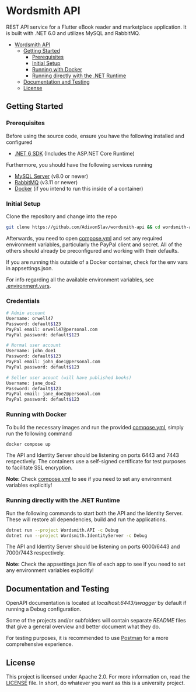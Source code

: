 # Wordsmith API
REST API service for a Flutter eBook reader and marketplace application. It is built with .NET 6.0 and utilizes MySQL and RabbitMQ.

- [Wordsmith API](#wordsmith-api)
  - [Getting Started](#getting-started)
    - [Prerequisites](#prerequisites)
    - [Initial Setup](#initial-setup)
    - [Running with Docker](#running-with-docker)
    - [Running directly with the .NET Runtime](#running-directly-with-the-net-runtime)
  - [Documentation and Testing](#documentation-and-testing)
  - [License](#license)

## Getting Started

### Prerequisites
Before using the source code, ensure you have the following installed and configured
- [.NET 6 SDK](https://dotnet.microsoft.com/en-us/download/dotnet/6.0) (Includes the ASP.NET Core Runtime)
  
Furthermore, you should have the following services running
- [MySQL Server](https://dev.mysql.com/downloads/mysql/) (v8.0 or newer)
- [RabbitMQ](https://www.rabbitmq.com/) (v3.11 or newer)
- [Docker](https://docs.docker.com/engine/) (if you intend to run this inside of a container)

### Initial Setup
Clone the repository and change into the repo
```bash
git clone https://github.com/AdivonSlav/wordsmith-api && cd wordsmith-api
```

Afterwards, you need to open [compose.yml](compose.yml) and set any required environment variables, particularly the PayPal client and secret. All of the others should already be preconfigured and working with their defaults.

If you are running this outside of a Docker container, check for the env vars in appsettings.json.

For info regarding all the available environment variables, see [.environment.vars](.environment.vars).

### Credentials
```bash
# Admin account
Username: orwell47
Password: default$123
PayPal email: orwell47@personal.com
PayPal password: default$123

# Normal user account
Username: john_doe1
Password: default$123
PayPal email: john_doe1@personal.com
PayPal password: default$123

# Seller user acount (will have published books)
Username: jane_doe2
Password: default$123
PayPal email: jane_doe2@personal.com
PayPal password: default$123
```

### Running with Docker
To build the necessary images and run the provided [compose.yml](compose.yml), simply run the following command
```bash
docker compose up
```
The API and Identity Server should be listening on ports 6443 and 7443 respectively. The containers use a self-signed certificate for test purposes to facilitate SSL encryption.

**Note:** Check [compose.yml](compose.yml) to see if you need to set any environment variables explicitly!

### Running directly with the .NET Runtime
Run the following commands to start both the API and the Identity Server. These will restore all dependencies, build and run the applications.
```bash
dotnet run --project Wordsmith.API -c Debug
dotnet run --project Wordsmith.IdentityServer -c Debug
```
The API and Identity Server should be listening on ports 6000/6443 and 7000/7443 respectively.

**Note:** Check the appsettings.json file of each app to see if you need to set any environment variables explicitly!

## Documentation and Testing
OpenAPI documentation is located at *localhost:6443/swagger* by default if running a Debug configuration. 

Some of the projects and/or subfolders will contain separate *README* files that give a general overview and better document what they do.

For testing purposes, it is recommended to use [Postman](https://www.postman.com/) for a more comprehensive experience.

## License
This project is licensed under Apache 2.0. For more information on, read the [LICENSE](LICENSE) file. In short, do whatever you want as this is a university project.
